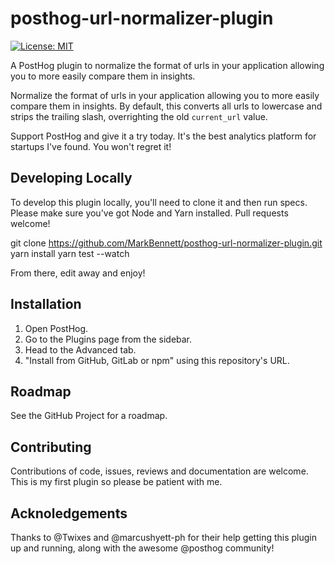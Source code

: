 # posthog-url-normalizer-plugin

[![License: MIT](https://img.shields.io/badge/License-MIT-red.svg?style=flat-square)](https://opensource.org/licenses/MIT)

A PostHog plugin to normalize the format of urls in your application allowing you to more easily compare them in insights.

Normalize the format of urls in your application allowing you to more easily compare them in insights. By default, this converts all urls to lowercase and strips the trailing slash, overrighting the old `current_url` value.

Support PostHog and give it a try today. It's the best analytics platform for startups I've found. You won't regret it!

## Developing Locally

To develop this plugin locally, you'll need to clone it and then run specs. Please make sure you've got Node and Yarn installed. Pull requests welcome!

git clone https://github.com/MarkBennett/posthog-url-normalizer-plugin.git
yarn install
yarn test --watch

From there, edit away and enjoy!

## Installation

1. Open PostHog.
1. Go to the Plugins page from the sidebar.
1. Head to the Advanced tab.
1. "Install from GitHub, GitLab or npm" using this repository's URL.

## Roadmap

See the GitHub Project for a roadmap.

## Contributing

Contributions of code, issues, reviews and documentation are welcome. This is my first plugin so please be patient with me.

## Acknoledgements

Thanks to @Twixes and @marcushyett-ph for their help getting this plugin up and running, along with the awesome @posthog community!
